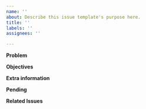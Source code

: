 ```yaml
---
name: ''
about: Describe this issue template's purpose here.
title: ''
labels: ''
assignees: ''

---
```


**Problem**


**Objectives**


**Extra information**


**Pending**



**Related Issues**
